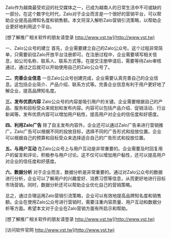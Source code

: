 Zalo作为越南最受欢迎的社交媒体之一，已成为越南人的日常生活中不可或缺的一部分。在这个数字化时代，Zalo对于企业而言是一个很好的营销平台，可以帮助企业提高品牌知名度和销售额。本文将深入解析Zalo营销引流策略，以帮助企业更好地利用这个平台。

[想了解推广相关软件的朋友请登录 http://www.vst.tw](http://www.vst.tw)

一、Zalo公众号的建立
首先，企业需要建立自己的Zalo公众号。这个过程非常简单，只需要前往Zalo开放平台注册即可。在注册过程中，企业需要填写相关信息，如公司名称、联系人、联系方式等。在提交注册申请后，需要等待Zalo审核通过，通过之后就可以开始使用自己的Zalo公众号了。

**二、完善企业信息**
一旦Zalo公众号创建完成，企业需要认真完善自己的企业信息。这包括企业简介、产品介绍、联系方式等。完善企业信息有利于用户更好地了解企业，提高品牌知名度。

**三、发布优质内容**
Zalo公众号的内容是吸引用户的关键。企业需要根据自己的产品、服务和目标受众来规划和发布内容。内容可以包括产品介绍、促销活动、行业新闻等。发布优质内容可以增加用户粘性，提高用户对企业的信任度和好感度。

**四、利用Zalo广告**
除了自主发布内容外，企业还可以通过Zalo广告来进行营销推广。Zalo广告可以根据不同的投放目标，选择不同的广告形式和投放位置。企业可以根据自己的预算和目标受众来选择适合自己的广告形式和投放位置。

**五、与用户互动**
在Zalo公众号上与用户互动是非常重要的。企业需要及时回复用户的留言和评论，积极参与用户讨论。这不仅可以增加用户黏性，还可以提高用户对企业的信任度和好感度。

**六、数据分析**
对于企业而言，数据分析是非常重要的。通过对Zalo公众号的数据进行分析，企业可以了解用户的兴趣爱好、消费习惯等信息，从而更好地进行目标市场营销。同时，数据分析还可以帮助企业优化自己的营销策略。

总之，通过合理运用Zalo营销引流策略，企业可以有效地提高品牌知名度和销售额。企业在使用Zalo公众号进行营销时，需要注重内容质量、用户互动和数据分析等方面。希望本文对于企业在Zalo营销方面有所启示和帮助。

[想了解推广相关软件的朋友请登录 http://www.vst.tw](http://www.vst.tw)


[访问软件官网 http://www.vst.tw](http://www.vst.tw)
